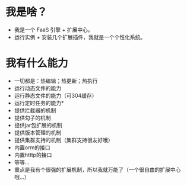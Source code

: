 # 我是啥？
* 我是一个 FaaS 引擎 + 扩展中心。
* 运行实例 + 安装几个扩展插件，我就是一个个性化系统。

# 我有什么能力
* 一切都是：热编辑；热更新；热执行
* 运行动态文件的能力
* 运行静态文件的能力（可304缓存）
* 运行定时任务的能力*
* 提供拦截器的机制
* 提供勾子的机制
* 提供jar包扩展的机制
* 提供版本管理的机制
* 提供集群支持的机制（集群支持很友好哦）
* 内置orm的接口
* 内置htttp的接口
* 等等...
* 重点是我有个很强的扩展机制，所以我就万能了（一个很自由的扩展中心哦...）

